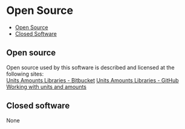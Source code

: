 # Open Source

* [Open Source](#Open-Source)
* [Closed Software](#Closed-software)

<a name="Open-Source"></a>
## Open source
Open source used by this software is described and licensed 
at the following sites:  
[Units Amounts Libraries - Bitbucket]
[Units Amounts Libraries - GitHub]
[Working with units and amounts]

<a name="Closed-software"></a>
## Closed software
None

[Working with units and amounts]: https://www.codeproject.com/Articles/611731/Working-with-Units-and-Amounts
[Units Amounts Libraries - Bitbucket]: https://bitbucket.org/davidhary/dn.UnitsAmounts
[Units Amounts Libraries - GitHub]: https://github.com/atecoder/units-amounts
